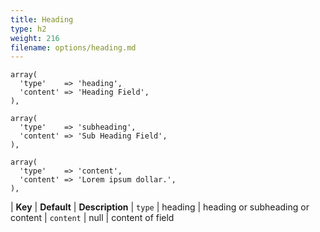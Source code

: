 ```yaml
---
title: Heading
type: h2
weight: 216
filename: options/heading.md
---
```


```php?start_line=1
array(
  'type'    => 'heading',
  'content' => 'Heading Field',
),
```

```php?start_line=1
array(
  'type'    => 'subheading',
  'content' => 'Sub Heading Field',
),
```

```php?start_line=1
array(
  'type'    => 'content',
  'content' => 'Lorem ipsum dollar.',
),
```

| **Key**    | **Default**  | **Description**
| `type`     | heading      | heading or subheading or content
| `content`  | null         | content of field

